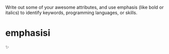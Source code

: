 Write out some of your awesome attributes, and use emphasis (like bold or italics) to identify keywords, programming languages, or skills. 
# emphasisi 
:sparkles:
